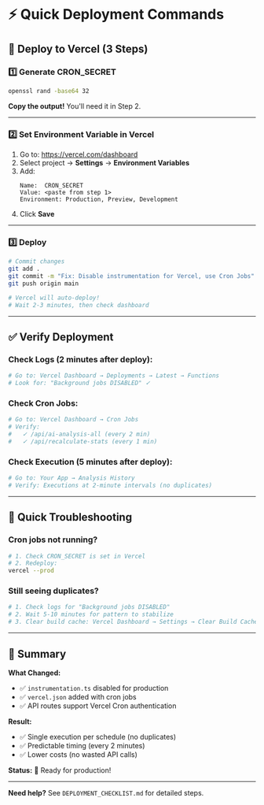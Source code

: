 # ⚡ Quick Deployment Commands

## 🚀 Deploy to Vercel (3 Steps)

### 1️⃣ Generate CRON_SECRET
```bash
openssl rand -base64 32
```
**Copy the output!** You'll need it in Step 2.

---

### 2️⃣ Set Environment Variable in Vercel
1. Go to: https://vercel.com/dashboard
2. Select project → **Settings** → **Environment Variables**
3. Add:
   ```
   Name:  CRON_SECRET
   Value: <paste from step 1>
   Environment: Production, Preview, Development
   ```
4. Click **Save**

---

### 3️⃣ Deploy
```bash
# Commit changes
git add .
git commit -m "Fix: Disable instrumentation for Vercel, use Cron Jobs"
git push origin main

# Vercel will auto-deploy!
# Wait 2-3 minutes, then check dashboard
```

---

## ✅ Verify Deployment

### Check Logs (2 minutes after deploy):
```bash
# Go to: Vercel Dashboard → Deployments → Latest → Functions
# Look for: "Background jobs DISABLED" ✓
```

### Check Cron Jobs:
```bash
# Go to: Vercel Dashboard → Cron Jobs
# Verify:
#   ✓ /api/ai-analysis-all (every 2 min)
#   ✓ /api/recalculate-stats (every 1 min)
```

### Check Execution (5 minutes after deploy):
```bash
# Go to: Your App → Analysis History
# Verify: Executions at 2-minute intervals (no duplicates)
```

---

## 🐛 Quick Troubleshooting

### Cron jobs not running?
```bash
# 1. Check CRON_SECRET is set in Vercel
# 2. Redeploy:
vercel --prod
```

### Still seeing duplicates?
```bash
# 1. Check logs for "Background jobs DISABLED"
# 2. Wait 5-10 minutes for pattern to stabilize
# 3. Clear build cache: Vercel Dashboard → Settings → Clear Build Cache
```

---

## 📝 Summary

**What Changed:**
- ✅ `instrumentation.ts` disabled for production
- ✅ `vercel.json` added with cron jobs
- ✅ API routes support Vercel Cron authentication

**Result:**
- ✅ Single execution per schedule (no duplicates)
- ✅ Predictable timing (every 2 minutes)
- ✅ Lower costs (no wasted API calls)

**Status:** 🎉 Ready for production!

---

**Need help?** See `DEPLOYMENT_CHECKLIST.md` for detailed steps.
